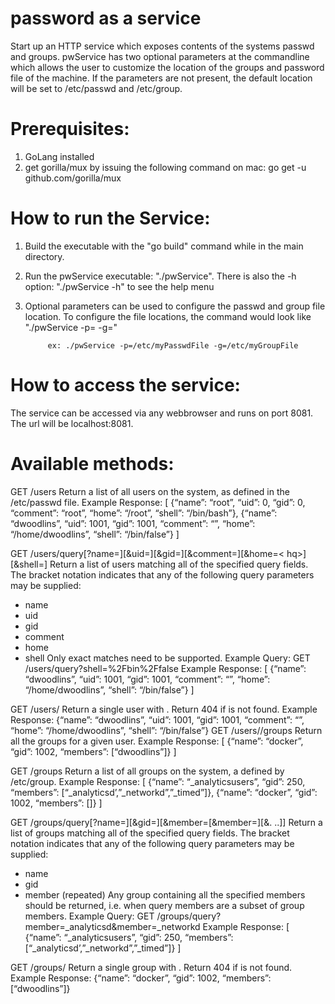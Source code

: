 # password as a service 

Start up an HTTP service which exposes contents of the systems passwd and groups. pwService has two optional parameters at the commandline which allows the user to customize the location of the groups and password file of the machine. If the parameters are not present, the default location will be set to /etc/passwd and /etc/group.

# Prerequisites:
  1. GoLang installed
  2. get gorilla/mux by issuing the following command on mac: go get -u github.com/gorilla/mux

# How to run the Service:
1. Build the executable with the "go build" command while in the main directory.
2. Run the pwService executable: "./pwService". There is also the -h option: "./pwService -h" to see the help menu
3. Optional parameters can be used to configure the passwd and group file location. To configure the file locations, the command would look like "./pwService -p=<pathOfPasswdFile> -g=<pathOfGroupFile>"
  
            ex: ./pwService -p=/etc/myPasswdFile -g=/etc/myGroupFile
  
# How to access the service:
The service can be accessed via any webbrowser and runs on port 8081. The url will be localhost:8081.

# Available methods:
 
GET /users
Return a list of all users on the system, as defined in the /etc/passwd file.
Example Response:
[
{“name”: “root”, “uid”: 0, “gid”: 0, “comment”: “root”, “home”: “/root”,
“shell”: “/bin/bash”},
{“name”: “dwoodlins”, “uid”: 1001, “gid”: 1001, “comment”: “”, “home”:
“/home/dwoodlins”, “shell”: “/bin/false”}
]


GET
/users/query[?name=<nq>][&uid=<uq>][&gid=<gq>][&comment=<cq>][&home=<
hq>][&shell=<sq>]
Return a list of users matching all of the specified query fields. The bracket notation indicates that any of the
following query parameters may be supplied:
- name
- uid
- gid
- comment
- home
- shell
Only exact matches need to be supported.
Example Query: GET /users/query?shell=%2Fbin%2Ffalse
Example Response:
[
{“name”: “dwoodlins”, “uid”: 1001, “gid”: 1001, “comment”: “”, “home”:
“/home/dwoodlins”, “shell”: “/bin/false”}
]
  
  
GET /users/<uid>
Return a single user with <uid>. Return 404 if <uid> is not found.
Example Response:
{“name”: “dwoodlins”, “uid”: 1001, “gid”: 1001, “comment”: “”, “home”:
“/home/dwoodlins”, “shell”: “/bin/false”}
GET /users/<uid>/groups
Return all the groups for a given user.
Example Response:
[
{“name”: “docker”, “gid”: 1002, “members”: [“dwoodlins”]}
]
  
  
GET /groups
Return a list of all groups on the system, a defined by /etc/group.
Example Response:
[
{“name”: “_analyticsusers”, “gid”: 250, “members”:
[“_analyticsd’,”_networkd”,”_timed”]},
{“name”: “docker”, “gid”: 1002, “members”: []}
]


GET
/groups/query[?name=<nq>][&gid=<gq>][&member=<mq1>[&member=<mq2>][&.
..]]
Return a list of groups matching all of the specified query fields. The bracket notation indicates that any of the
following query parameters may be supplied:
- name
- gid
- member (repeated)
Any group containing all the specified members should be returned, i.e. when query members are a subset of
group members.
Example Query: GET /groups/query?member=_analyticsd&member=_networkd
Example Response:
[
{“name”: “_analyticsusers”, “gid”: 250, “members”:
[“_analyticsd’,”_networkd”,”_timed”]}
]
  
  
GET /groups/<gid>
Return a single group with <gid>. Return 404 if <gid> is not found.
Example Response:
{“name”: “docker”, “gid”: 1002, “members”: [“dwoodlins”]}
